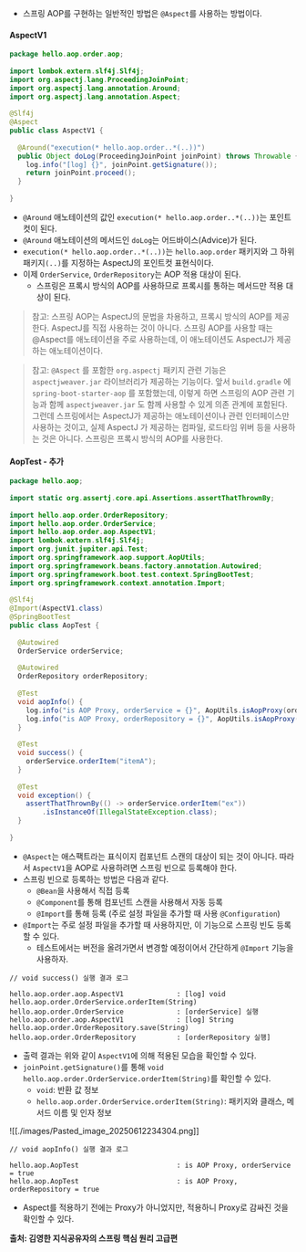 
- 스프링 AOP를 구현하는 일반적인 방법은 `@Aspect`를 사용하는 방법이다.

#### AspectV1
```java
package hello.aop.order.aop;  
  
import lombok.extern.slf4j.Slf4j;  
import org.aspectj.lang.ProceedingJoinPoint;  
import org.aspectj.lang.annotation.Around;  
import org.aspectj.lang.annotation.Aspect;  
  
@Slf4j  
@Aspect  
public class AspectV1 {  
  
  @Around("execution(* hello.aop.order..*(..))")  
  public Object doLog(ProceedingJoinPoint joinPoint) throws Throwable {  
    log.info("[log] {}", joinPoint.getSignature());  
    return joinPoint.proceed();  
  }  
  
}
```

- `@Around` 애노테이션의 값인 `execution(* hello.aop.order..*(..))`는 포인트컷이 된다.
- `@Around` 애노테이션의 메서드인 `doLog`는 어드바이스(Advice)가 된다.
- `execution(* hello.aop.order..*(..))`는 `hello.aop.order` 패키지와 그 하위 패키지`(..)`를 지정하는 AspectJ의 포인트컷 표현식이다.
- 이제 `OrderService`, `OrderRepository`는 AOP 적용 대상이 된다.
	- 스프링은 프록시 방식의 AOP를 사용하므로 프록시를 통하는 메서드만 적용 대상이 된다.

> 참고: 
> 스프링 AOP는 AspectJ의 문법을 차용하고, 프록시 방식의 AOP를 제공한다. AspectJ를 직접 사용하는 것이 아니다.
> 스프링 AOP를 사용할 때는 @Aspect를 애노테이션을 주로 사용하는데, 이 애노테이션도 AspectJ가 제공하는 애노테이션이다.

> 참고: 
> `@Aspect` 를 포함한 `org.aspectj` 패키지 관련 기능은 `aspectjweaver.jar` 라이브러리가 제공하는 기능이다.
> 앞서 `build.gradle` 에 `spring-boot-starter-aop` 를 포함했는데, 이렇게 하면 스프링의 AOP 관련 기능과 함께 `aspectjweaver.jar` 도 함께 사용할 수 있게 의존 관계에 포함된다.
> 그런데 스프링에서는 AspectJ가 제공하는 애노테이션이나 관련 인터페이스만 사용하는 것이고, 실제 AspectJ 가 제공하는 컴파일, 로드타임 위버 등을 사용하는 것은 아니다.
> 스프링은 프록시 방식의 AOP를 사용한다.

#### AopTest - 추가

```java
package hello.aop;  
  
import static org.assertj.core.api.Assertions.assertThatThrownBy;  
  
import hello.aop.order.OrderRepository;  
import hello.aop.order.OrderService;  
import hello.aop.order.aop.AspectV1;  
import lombok.extern.slf4j.Slf4j;  
import org.junit.jupiter.api.Test;  
import org.springframework.aop.support.AopUtils;  
import org.springframework.beans.factory.annotation.Autowired;  
import org.springframework.boot.test.context.SpringBootTest;  
import org.springframework.context.annotation.Import;  
  
@Slf4j  
@Import(AspectV1.class)  
@SpringBootTest  
public class AopTest {  
  
  @Autowired  
  OrderService orderService;  
  
  @Autowired  
  OrderRepository orderRepository;  
  
  @Test  
  void aopInfo() {  
    log.info("is AOP Proxy, orderService = {}", AopUtils.isAopProxy(orderService));  
    log.info("is AOP Proxy, orderRepository = {}", AopUtils.isAopProxy(orderRepository));  
  }  
  
  @Test  
  void success() {  
    orderService.orderItem("itemA");  
  }  
  
  @Test  
  void exception() {  
    assertThatThrownBy(() -> orderService.orderItem("ex"))  
        .isInstanceOf(IllegalStateException.class);  
  }  
  
}
```

- `@Aspect`는 애스팩트라는 표식이지 컴포넌트 스캔의 대상이 되는 것이 아니다. 따라서 `AspectV1`을 AOP로 사용하려면 스프링 빈으로 등록해야 한다.
- 스프링 빈으로 등록하는 방법은 다음과 같다.
	- `@Bean`을 사용해서 직접 등록
	- `@Component`를 통해 컴포넌트 스캔을 사용해서 자동 등록
	- `@Import`를 통해 등록 (주로 설정 파일을 추가할 때 사용 `@Configuration`)
- `@Import`는 주로 설정 파일을 추가할 때 사용하지만, 이 기능으로 스프링 빈도 등록할 수 있다.
	- 테스트에서는 버전을 올려가면서 변경할 예정이어서 간단하게 `@Import` 기능을 사용하자.

```
// void success() 실행 결과 로그

hello.aop.order.aop.AspectV1             : [log] void hello.aop.order.OrderService.orderItem(String)
hello.aop.order.OrderService             : [orderService] 실행
hello.aop.order.aop.AspectV1             : [log] String hello.aop.order.OrderRepository.save(String)
hello.aop.order.OrderRepository          : [orderRepository 실행]
```

- 출력 결과는 위와 같이 `AspectV1`에 의해 적용된 모습을 확인할 수 있다.
- `joinPoint.getSignature()`를 통해 `void hello.aop.order.OrderService.orderItem(String)`를 확인할 수 있다.
	- `void`: 반환 값 정보
	- `hello.aop.order.OrderService.orderItem(String)`: 패키지와 클래스, 메서드 이름 및 인자 정보

![[./images/Pasted_image_20250612234304.png]]


```
// void aopInfo() 실행 결과 로그

hello.aop.AopTest                        : is AOP Proxy, orderService = true
hello.aop.AopTest                        : is AOP Proxy, orderRepository = true
```

- Aspect를 적용하기 전에는 Proxy가 아니었지만, 적용하니 Proxy로 감싸진 것을 확인할 수 있다.


__출처: 김영한 지식공유자의 스프링 핵심 원리 고급편__

